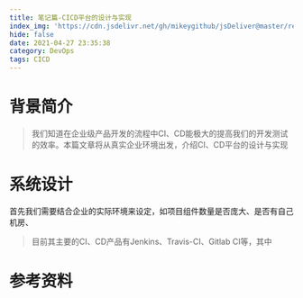 ```yaml
---
title: 笔记篇-CICD平台的设计与实现
index_img: 'https://cdn.jsdelivr.net/gh/mikeygithub/jsDeliver@master/resource/img/cicd.jpeg'
hide: false
date: 2021-04-27 23:35:38
category: DevOps
tags: CICD
---
```


# 背景简介

>我们知道在企业级产品开发的流程中CI、CD能极大的提高我们的开发测试的效率。本篇文章将从真实企业环境出发，介绍CI、CD平台的设计与实现

# 系统设计

首先我们需要结合企业的实际环境来设定，如项目组件数量是否庞大、是否有自己机房、

>目前其主要的CI、CD产品有Jenkins、Travis-CI、Gitlab CI等，其中

# 参考资料